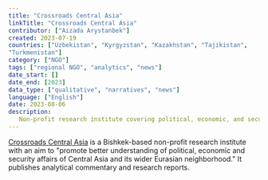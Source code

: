 ```yaml
---
title: "Crossroads Central Asia"
linkTitle: "Crossroads Central Asia"
contributor: ["Aizada Arystanbek"]
created: 2023-07-19
countries: ["Uzbekistan", "Kyrgyzstan", "Kazakhstan", "Tajikistan",
"Turkmenistan"]
category: ["NGO"]
tags: ["regional NGO", "analytics", "news"]
date_start: []
date_end: [2023]
data_type: ["qualitative", "narratives", "news"]
language: ["English"]
date: 2023-08-06
description:
   Non-profit research institute covering political, economic, and security affairs of Central Asia
---
```


[Crossroads Central Asia](https://crossroads-ca.org/) is a Bishkek-based non-profit research institute with an aim to "promote better understanding of political, economic and security affairs of Central Asia and its wider Eurasian neighborhood." It publishes analytical commentary and research reports.
